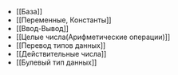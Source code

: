- [[База]]
- [[Переменные, Константы]]
- [[Ввод-Вывод]]
- [[Целые числа(Арифметические операции)]]
- [[Перевод типов данных]]
- [[Действительные числа]]
- [[Булевый тип данных]]


